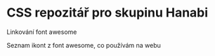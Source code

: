 # CSS repozitář pro skupinu Hanabi

Linkování font awesome

Seznam ikont z font awesome, co používám na webu

